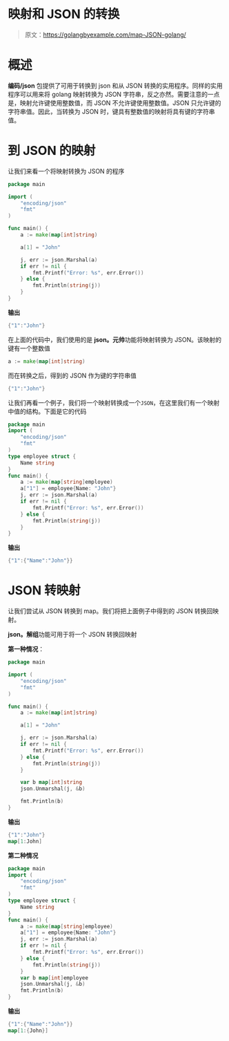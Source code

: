 # 映射和 JSON 的转换

> 原文：<https://golangbyexample.com/map-JSON-golang/>

# **概述**

**编码/json** 包提供了可用于转换到 json 和从 JSON 转换的实用程序。同样的实用程序可以用来将 golang 映射转换为 JSON 字符串，反之亦然。需要注意的一点是，映射允许键使用整数值，而 JSON 不允许键使用整数值。JSON 只允许键的字符串值。因此，当转换为 JSON 时，键具有整数值的映射将具有键的字符串值。

# **到 JSON 的映射**

让我们来看一个将映射转换为 JSON 的程序

```go
package main

import (
	"encoding/json"
	"fmt"
)

func main() {
	a := make(map[int]string)

	a[1] = "John"

	j, err := json.Marshal(a)
	if err != nil {
		fmt.Printf("Error: %s", err.Error())
	} else {
		fmt.Println(string(j))
	}
}
```

**输出**

```go
{"1":"John"}
```

在上面的代码中，我们使用的是 **json。元帅**功能将映射转换为 JSON。该映射的键有一个整数值

```go
a := make(map[int]string)
```

而在转换之后，得到的 JSON 作为键的字符串值

```go
{"1":"John"}
```

让我们再看一个例子，我们将一个映射转换成一个`JSON`，在这里我们有一个映射中值的结构。下面是它的代码

```go
package main
import (
    "encoding/json"
    "fmt"
)
type employee struct {
    Name string
}
func main() {
    a := make(map[string]employee)
    a["1"] = employee{Name: "John"}
    j, err := json.Marshal(a)
    if err != nil {
        fmt.Printf("Error: %s", err.Error())
    } else {
        fmt.Println(string(j))
    }
}
```

**输出**

```go
{"1":{"Name":"John"}}
```

# **JSON 转映射**

让我们尝试从 JSON 转换到 map。我们将把上面例子中得到的 JSON 转换回映射。

**json。解组**功能可用于将一个 JSON 转换回映射

**第一种情况**：

```go
package main

import (
	"encoding/json"
	"fmt"
)

func main() {
	a := make(map[int]string)

	a[1] = "John"

	j, err := json.Marshal(a)
	if err != nil {
		fmt.Printf("Error: %s", err.Error())
	} else {
		fmt.Println(string(j))
	}

	var b map[int]string
	json.Unmarshal(j, &b)

	fmt.Println(b)
}
```

**输出**

```go
{"1":"John"}
map[1:John]
```

**第二种情况**

```go
package main
import (
    "encoding/json"
    "fmt"
)
type employee struct {
    Name string
}
func main() {
    a := make(map[string]employee)
    a["1"] = employee{Name: "John"}
    j, err := json.Marshal(a)
    if err != nil {
        fmt.Printf("Error: %s", err.Error())
    } else {
        fmt.Println(string(j))
    }
    var b map[int]employee
    json.Unmarshal(j, &b)
    fmt.Println(b)
}
```

**输出**

```go
{"1":{"Name":"John"}}
map[1:{John}]
```